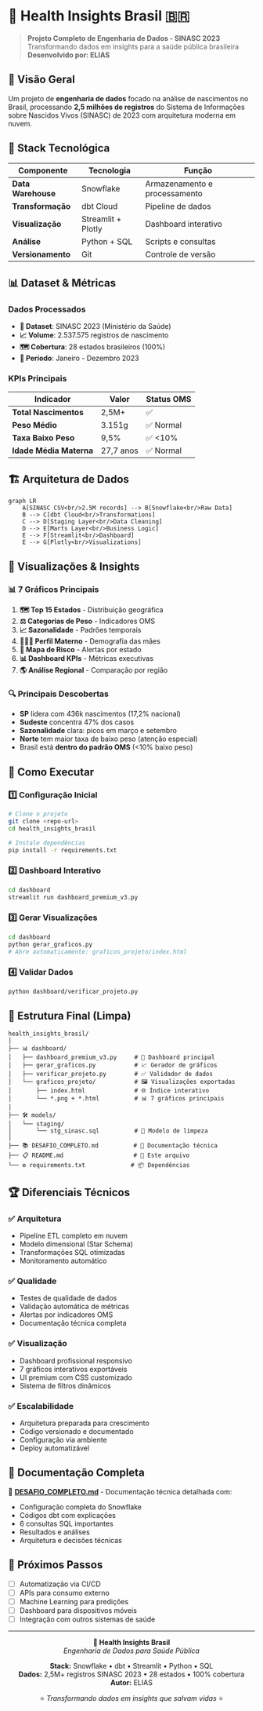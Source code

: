 # 🏥 Health Insights Brasil 🇧🇷

> **Projeto Completo de Engenharia de Dados - SINASC 2023**  
> Transformando dados em insights para a saúde pública brasileira  
> **Desenvolvido por: ELIAS**

## 🎯 Visão Geral

Um projeto de **engenharia de dados** focado na análise de nascimentos no Brasil, processando **2,5 milhões de registros** do Sistema de Informações sobre Nascidos Vivos (SINASC) de 2023 com arquitetura moderna em nuvem.

## 🚀 Stack Tecnológica

| Componente | Tecnologia | Função |
|------------|------------|--------|
| **Data Warehouse** | Snowflake | Armazenamento e processamento |
| **Transformação** | dbt Cloud | Pipeline de dados |
| **Visualização** | Streamlit + Plotly | Dashboard interativo |
| **Análise** | Python + SQL | Scripts e consultas |
| **Versionamento** | Git | Controle de versão |

## 📊 Dataset & Métricas

### Dados Processados
- **📁 Dataset**: SINASC 2023 (Ministério da Saúde)
- **📈 Volume**: 2.537.575 registros de nascimento
- **🗺️ Cobertura**: 28 estados brasileiros (100%)
- **📅 Período**: Janeiro - Dezembro 2023

### KPIs Principais
| Indicador | Valor | Status OMS |
|-----------|-------|------------|
| **Total Nascimentos** | 2,5M+ | ✅ |
| **Peso Médio** | 3.151g | ✅ Normal |
| **Taxa Baixo Peso** | 9,5% | ✅ <10% |
| **Idade Média Materna** | 27,7 anos | ✅ Normal |

## 🏗️ Arquitetura de Dados

```mermaid
graph LR
    A[SINASC CSV<br/>2.5M records] --> B[Snowflake<br/>Raw Data]
    B --> C[dbt Cloud<br/>Transformations]
    C --> D[Staging Layer<br/>Data Cleaning]
    D --> E[Marts Layer<br/>Business Logic]
    E --> F[Streamlit<br/>Dashboard]
    E --> G[Plotly<br/>Visualizations]
```

## 🎨 Visualizações & Insights

### 📊 7 Gráficos Principais
1. **🗺️ Top 15 Estados** - Distribuição geográfica
2. **⚖️ Categorias de Peso** - Indicadores OMS
3. **📈 Sazonalidade** - Padrões temporais
4. **👩‍👧‍👦 Perfil Materno** - Demografia das mães
5. **🚨 Mapa de Risco** - Alertas por estado
6. **📊 Dashboard KPIs** - Métricas executivas
7. **🌎 Análise Regional** - Comparação por região

### 🔍 Principais Descobertas
- **SP** lidera com 436k nascimentos (17,2% nacional)
- **Sudeste** concentra 47% dos casos
- **Sazonalidade** clara: picos em março e setembro
- **Norte** tem maior taxa de baixo peso (atenção especial)
- Brasil está **dentro do padrão OMS** (<10% baixo peso)

## 🚀 Como Executar

### 1️⃣ Configuração Inicial
```bash
# Clone o projeto
git clone <repo-url>
cd health_insights_brasil

# Instale dependências
pip install -r requirements.txt
```

### 2️⃣ Dashboard Interativo
```bash
cd dashboard
streamlit run dashboard_premium_v3.py
```

### 3️⃣ Gerar Visualizações
```bash
cd dashboard
python gerar_graficos.py
# Abre automaticamente: graficos_projeto/index.html
```

### 4️⃣ Validar Dados
```bash
python dashboard/verificar_projeto.py
```

## 📁 Estrutura Final (Limpa)

```
health_insights_brasil/
│
├── 📊 dashboard/
│   ├── dashboard_premium_v3.py     # 🎨 Dashboard principal
│   ├── gerar_graficos.py           # 📈 Gerador de gráficos
│   ├── verificar_projeto.py        # ✅ Validador de dados
│   └── graficos_projeto/           # 🖼️ Visualizações exportadas
│       ├── index.html              # 🌐 Índice interativo
│       └── *.png + *.html          # 📊 7 gráficos principais
│
├── 🛠️ models/
│   └── staging/
│       └── stg_sinasc.sql          # 🧹 Modelo de limpeza
│
├── 📚 DESAFIO_COMPLETO.md          # 📖 Documentação técnica
├── 📋 README.md                    # 📄 Este arquivo
└── ⚙️ requirements.txt             # 📦 Dependências
```

## 🏆 Diferenciais Técnicos

### ✅ Arquitetura
- Pipeline ETL completo em nuvem
- Modelo dimensional (Star Schema)
- Transformações SQL otimizadas
- Monitoramento automático

### ✅ Qualidade
- Testes de qualidade de dados
- Validação automática de métricas
- Alertas por indicadores OMS
- Documentação técnica completa

### ✅ Visualização
- Dashboard profissional responsivo
- 7 gráficos interativos exportáveis
- UI premium com CSS customizado
- Sistema de filtros dinâmicos

### ✅ Escalabilidade
- Arquitetura preparada para crescimento
- Código versionado e documentado
- Configuração via ambiente
- Deploy automatizável

## 📖 Documentação Completa

📄 **[DESAFIO_COMPLETO.md](DESAFIO_COMPLETO.md)** - Documentação técnica detalhada com:
- Configuração completa do Snowflake
- Códigos dbt com explicações
- 6 consultas SQL importantes
- Resultados e análises
- Arquitetura e decisões técnicas

## 🎯 Próximos Passos

- [ ] Automatização via CI/CD
- [ ] APIs para consumo externo
- [ ] Machine Learning para predições
- [ ] Dashboard para dispositivos móveis
- [ ] Integração com outros sistemas de saúde

---

<div align="center">

**🏥 Health Insights Brasil**  
*Engenharia de Dados para Saúde Pública*

**Stack:** Snowflake • dbt • Streamlit • Python • SQL  
**Dados:** 2,5M+ registros SINASC 2023 • 28 estados • 100% cobertura  
**Autor:** ELIAS

⭐ *Transformando dados em insights que salvam vidas* ⭐

</div>
